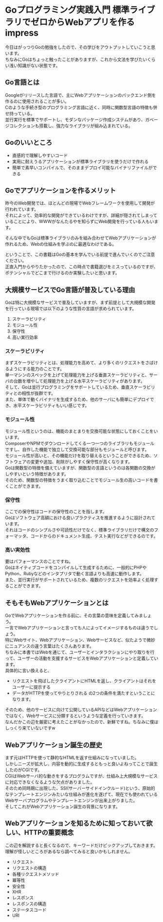 # Goプログラミング実践入門 標準ライブラリでゼロからWebアプリを作る impress
今日はがっつりGoの勉強をしたので、その学びをアウトプットしていこうと思います。  
ちなみにGoはちょっと触ったことがありますが、これから文法を学びたいくらい浅い知識がない状態です。

## Go言語とは
Googleがリリースした言語で、主にWebアプリケーションのバックエンド側を作るのに使用されることが多い。  
Cのような手続き型のプログラミング言語に近く、同時に関数型言語の特徴も併せ持っている。  
並行実行を標準でサポートし、モダンなパッケージ作成システムがあり、ガベージコレクションも搭載し、強力なライブラリが組み込まれている。  

## Goのいいところ
- 直感的で理解しやすいコード
- 実用に耐えうるアプリケーションが標準ライブラリを使うだけで作れる
- 簡単で素早いコンパイルで、そのままデプロイ可能なバイナリファイルができる

## Goでアプリケーションを作るメリット
昨今のWeb開発では、ほとんどの現場でWebフレームワークを使用して開発が行われています。  
それによって、効率的な開発ができているわけですが、詳細が隠されてしまっていることにより、WWWがなんたるやを知らずにWeb開発を行っている人もいます。

そんな中でもGoは標準ライブラリのみを組み合わせてWebアプリケーションが作れるため、Webの仕組みを学ぶのに最適なわけである。

ということで、この書籍はGoの基本を学んでいる前提で進んでいくのでご注意ください。  
正直入門からやりたかったので、この時点で書籍選びをミスっているのですが、ポテンシャルでどこまで行けるのか実験したいと思います。  

## 大規模サービスでGo言語が普及している理由
Goは特に大規模なサービスで普及していますが、まず前提として大規模な開発を行っている現場では以下のような性質の言語が求められています。  
1. スケーラビリティ
2. モジュール性
3. 保守性
4. 高い実行効率

### スケーラビリティ
まずスケーラビリティとは、処理能力を高めて、より多くのリクエストをさばけるようにする能力のことです。  
単一マシンのスペックを上げて処理能力を上げる垂直スケーラビリティと、サーバの台数を増やして処理能力を上げる水平スケーラビリティがあります。  
そして、Goは並行プログラミングをサポートしているため、垂直スケーラビリティとの相性が抜群です。  
また、単体で動くバイナリを生成するため、他のサーバにも簡単にデプロイでき、水平スケーラビリティもいい感じです。  

### モジュール性
モジュール性というのは、機能のまとまりを交換可能な状態にしておくことをいいます。  
ComposerやNPMでダウンロードしてくる一つ一つのライブラリもモジュールですし、自作した機能で独立して交換可能な部分もモジュールと呼びます。  
モジュール性が高いと、その機能だけを取り替えるということができるため、ソフトウェアの変更や追加、削除がしやすく保守性が高くなります。  
Goは関数型の特徴を備えていますが、関数型の言語というのは各関数の交換がしやすいという特徴があります。  
そのため、関数型の特徴をうまく取り込むことでモジュール生の高いコードを書くことができます。  

### 保守性
ここでの保守性はコードの保守性のことを指します。  
Goはソフトウェア高額における良いプラクティスを推進するように設計されています。  
それはコードのシンプルさや可読性だけでなく、標準ライブラリだけで構文のフォーマッタ、コードからのドキュメント生成、テスト実行などができるのです。  

### 高い実効性
要はパフォーマンスのことですね。  
Goはネイティブコードをコンパイルして生成するために、一般的にPHPやPython、Rubyなどのインタプリタで動く言語よりも高速に動作します。  
また、並行実行がサポートされているため、複数のリクエストを効率よく処理することができます。  

## そもそもWebアプリケーションとは
GoでWebアプリケーションを作る前に、その言葉の意味を定義してみましょう。  
一言でWebアプリケーションと言っても人によってイメージするものは違うでしょう。  
特にWebサイト、Webアプリケーション、Webサービスなど、似たようで微妙にニュアンスの違う言葉はたくさんあります。  
ちなみに本書ではWebを通じて、ユーザーとインタラクションにやり取りを行って、ユーザーの活動を支援するサービスをWebアプリケーションと定義しています。  
具体的に言い換えると、
- リクエストを飛ばしたクライアントにHTMLを返し、クライアントはそれをユーザーに提示する
- データがHTTPを使ってやりとりされる
の2つの条件を満たすということになります。  

そのため、他のサービスに向けて公開しているAPIなどはWebアプリケーションではなく、Webサービスに分類するというような定義を行っていきます。  
なんだかこの辺を厳密に考えたことがなかったので、新鮮ですね。ちなみに僕はしっくり来ていないですw

## Webアプリケーション誕生の歴史
まず元はHTTPを使って静的なHTMLを返す仕組みになっていました。  
しかしニーズが拡大し、内容を動的に生成するともっと良いよねってことで誕生したのがCGIです。  
CGIはWebサーバ的な動きをするプログラムですが、仕組み上大規模なサービスに対応できなくなるような欠点がありました。  
そのため同時期に出現した、SSI(サーバーサイドインクルード)という、原始的なテンプレートエンジンみたいな仕組みが進化を遂げて、現在でも使われているWebサーバプログラムやテンプレートエンジンが出来上がりました。  
そしてこれがWebアプリケーション誕生の背景になります。  

## Webアプリケーションを知るために知っておいて欲しい、HTTPの重要概念
この辺を解説すると長くなるので、キーワードだけピックアップしておきます。  
理解が怪しいところがあるなら調べてみると良いかもしれません。  

- リクエスト
- リクエストの構造
- 各種リクエストメソッド
- 冪等性
- 安全性
- XHR
- レスポンス
- レスポンスの構造
- ステータスコード
- URI
